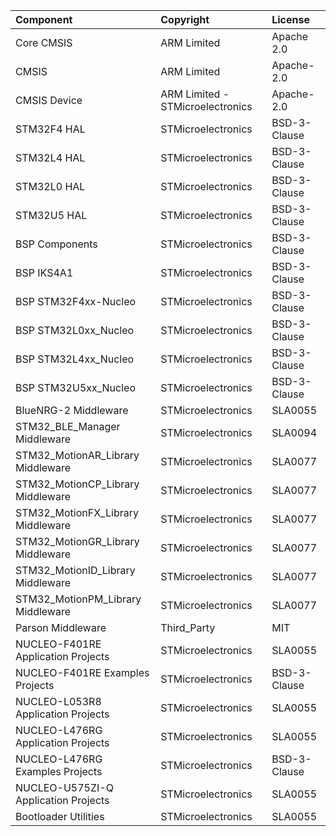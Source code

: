 | Component                                | Copyright            | License   |
|:---------                                |:-------              |:----------|
| Core CMSIS                               | ARM Limited          | Apache 2.0 |
| CMSIS                                    | ARM Limited          | Apache-2.0 |
| CMSIS Device                             | ARM Limited - STMicroelectronics   | Apache-2.0 |
| STM32F4 HAL                              | STMicroelectronics   | BSD-3-Clause |
| STM32L4 HAL                              | STMicroelectronics   | BSD-3-Clause |
| STM32L0 HAL                              | STMicroelectronics   | BSD-3-Clause |
| STM32U5 HAL                              | STMicroelectronics   | BSD-3-Clause |
| BSP Components                           | STMicroelectronics   | BSD-3-Clause |
| BSP IKS4A1                               | STMicroelectronics   | BSD-3-Clause |
| BSP STM32F4xx-Nucleo                     | STMicroelectronics   | BSD-3-Clause |
| BSP STM32L0xx_Nucleo                     | STMicroelectronics   | BSD-3-Clause |
| BSP STM32L4xx_Nucleo                     | STMicroelectronics   | BSD-3-Clause |
| BSP STM32U5xx_Nucleo                     | STMicroelectronics   | BSD-3-Clause |
| BlueNRG-2 Middleware                     | STMicroelectronics   | SLA0055 |
| STM32_BLE_Manager Middleware             | STMicroelectronics   | SLA0094 |
| STM32_MotionAR_Library Middleware        | STMicroelectronics   | SLA0077 |
| STM32_MotionCP_Library Middleware        | STMicroelectronics   | SLA0077 |
| STM32_MotionFX_Library Middleware        | STMicroelectronics   | SLA0077 |
| STM32_MotionGR_Library Middleware        | STMicroelectronics   | SLA0077 |
| STM32_MotionID_Library Middleware        | STMicroelectronics   | SLA0077 |
| STM32_MotionPM_Library Middleware        | STMicroelectronics   | SLA0077 |
| Parson Middleware                        | Third_Party          | MIT     |
| NUCLEO-F401RE Application Projects       | STMicroelectronics   | SLA0055 |
| NUCLEO-F401RE Examples Projects          | STMicroelectronics   | BSD-3-Clause |
| NUCLEO-L053R8 Application Projects       | STMicroelectronics   | SLA0055 |
| NUCLEO-L476RG Application Projects       | STMicroelectronics   | SLA0055 |
| NUCLEO-L476RG Examples Projects          | STMicroelectronics   | BSD-3-Clause |
| NUCLEO-U575ZI-Q Application Projects     | STMicroelectronics   | SLA0055 |
| Bootloader Utilities                     | STMicroelectronics   | SLA0055 | 

